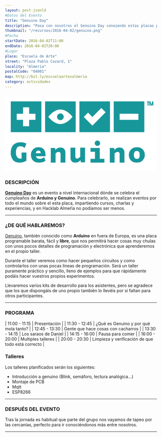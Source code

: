 ```yaml
---
layout: post-jsonld
#Datos del Evento
title: "Genuino Day"
description: "Pasa con nosotros el Genuino Day conoiendo estas placas progablames"
thumbnail: "/recursos/2016-04-02/genuino.png"
#Fecha
startDate: 2016-04-02T11:00
endDate: 2016-04-02T20:00
#Lugar
place: "Escuela de Arte"
street: "Plaza Pablo Cazard, 1"
locality: "Almería"
postalCode: "04001"
map: http://bit.ly/escuelaartesalmeria
category: actividades
---
```


### ![Genuino](/recursos/2016-04-02/genuino.png)


### DESCRIPCIÓN

**[Genuino Day][2]** es un evento a nivel internacional dónde se celebra el cumpleaños de **Arduino y Genuino**. Para celebrarlo, se realizan eventos
por todo el mundo sobre el esta placa, impartiendo cursos, charlas y experiencias, y en Hacklab Almeŕia no podíamos ser menos.

---

### ¿DE QUÉ HABLAREMOS?
[Genuino][1], también conocido como **Arduino** en fuera de Europa, es una placa programable barata, fácil y **libre**, que nos permitirá
hacer cosas muy chulas con unos pocos detalles de programación y electrónica que aprenderemos en el propio taller.

Durante el taller veremos como hacer pequeños circuitos y como controlarlos con unas pocas lineas de programación. Será un taller puramente
práctico y sencillo, lleno de ejemplos para que rápidamente podáis hacer vuestros propios experimentos.

Llevaremos varios kits de desarrollo para los asistentes, pero se agradece que los que dispongáis de uno propio también lo llevéis por si 
faltan para otros participantes.

---


### PROGRAMA


| 11:00 - 11:15 | Presentación |
| 11:30 - 12:45 | ¿Qué es Genuino y por qué mola tanto? |
| 12:45 - 13:30 | Gente que hace cosas con cacharros |
| 13:30 - 14:15 | Los saraos de Daniel |
| 14:15 - 16:00 | Pausa para comer |
| 16:00 - 20:00 | Multiples talleres |
| 20:00 - 20:30 | Limpieza y verificación de que todo está correcto |


### Talleres
Los talleres planificados serán los siguientes:

 - Introducción a genuino (Blink, semáforo, lectura analógica...)
 - Montaje de PCB
 - Mqtt
 - ESP8266

---


### DESPUÉS DEL EVENTO

Tras la jornada es habitual que parte del grupo nos vayamos de tapeo por las cercanías, perfecto para ir conociéndonos más entre nosotros.

---
[1]: https://www.arduino.cc/
[2]: https://day.arduino.cc/#/